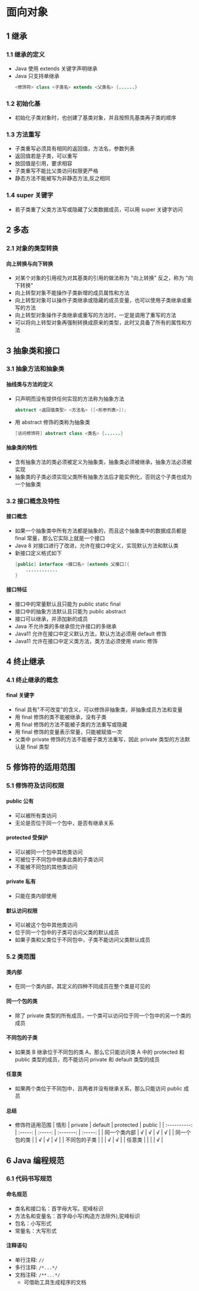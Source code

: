 <link rel = stylesheet href="style.css">

<h1> 面向对象 </h1>
<h2> 1 继承 </h2>
<h3> 1.1 继承的定义 </h3>

  - Java 使用 extends 关键字声明继承
  - Java 只支持单继承
    ```java
    <修饰符> class <子类名> extends <父类名> {......}
    ```

<h3> 1.2 初始化基  </h3>

  - 初始化子类对象时，也创建了基类对象，并且按照先基类再子类的顺序

<h3> 1.3 方法重写 </h3>

  - 子类重写必须具有相同的返回值，方法名，参数列表
  - 返回值若是子类，可以重写
  - 放回值是引用，要求相容
  - 子类重写不能比父类访问权限更严格
  - 静态方法不能被写为非静态方法,反之相同

<h3> 1.4 super 关键字 </h3>

  - 若子类重了父类方法写或隐藏了父类数据成员，可以用 super 关键字访问

<h2> 2 多态 </h2>
<h3> 2.1 对象的类型转换 </h3>
<h4> 向上转换与向下转换 </h4>

  - 对某个对象的引用视为对其基类的引用的做法称为 "向上转换" 反之，称为 "向下转换"
  - 向上转型对象不能操作子类新增的成员属性和方法
  - 向上转型对象可以操作子类继承或隐藏的成员变量，也可以使用子类继承或重写的方法
  - 向上转型对象操作子类继承或重写的方法时，一定是调用了重写的方法
  - 可以将向上转型对象再强制转换成原来的类型，此时又具备了所有的属性和方法

<h2> 3 抽象类和接口 </h2>
<h3> 3.1 抽象方法和抽象类 </h3>
<h4> 抽线类与方法的定义 </h4>

  - 只声明而没有提供任何实现的方法称为抽象方法
    ```java
    abstract <返回值类型> <方法名> ([<形参列表>]);
    ```
  - 用 abstract 修饰的类称为抽象类
    ```java
    [访问修饰符] abstract class <类名> {......}
    ```

<h4> 抽象类的特性 </h4>

  - 含有抽象方法的类必须被定义为抽象类，抽象类必须被继承，抽象方法必须被实现
  - 抽象类的子类必须实现父类所有抽象方法后才能实例化，否则这个子类也成为一个抽象类

<h3> 3.2 接口概念及特性 </h3>
<h4> 接口概念 </h4>

  - 如果一个抽象类中所有方法都是抽象的，而且这个抽象类中的数据成员都是 final 常量，那么它实际上就是一个接口
  - Java 8 对接口进行了改进，允许在接口中定义，实现默认方法和默认类
  - 新接口定义格式如下
    ```java
    [public] interface <接口名> [extends 父接口]{
        ............
    }
    ```

<h4> 接口特征 </h4>

  - 接口中的常量默认且只能为 public static final
  - 接口中的抽象方法默认且只能为 public abstract
  - 接口可以继承，并添加新的成员
  - Java 不允许类的多继承但允许接口的多继承
  - Java11 允许在接口中定义默认方法，默认方法必须用 default 修饰
  - Java11 允许在接口中定义类方法，类方法必须使用 static 修饰

<h2> 4 终止继承 </h2>
<h3> 4.1 终止继承的概念 </h3>
<h4> final 关键字 </h4>

  - final 具有"不可改变"的含义，可以修饰非抽象类，非抽象成员方法和变量
  - 用 final 修饰的类不能被继承，没有子类
  - 用 final 修饰的方法不能被子类的方法重写或隐藏
  - 用 final 修饰的变量表示常量，只能被赋值一次
  - 父类中 private 修饰的方法不能被子类方法重写，因此 private 类型的方法默认是 final 类型


<h2> 5 修饰符的适用范围 </h2>
<h3> 5.1 修饰符及访问权限 </h3>
<h4> public 公有 </h4>

  - 可以被所有类访问
  - 无论是否位于同一个包中，是否有继承关系

<h4> protected 受保护 </h4>

  - 可以被同一个包中其他类访问
  - 可被位于不同包中继承此类的子类访问
  - 不能被不同包的其他类访问

<h4> private 私有 </h4>

  - 只能在类内部使用

<h4> 默认访问权限 </h4>

  - 可以被这个包中其他类访问
  - 位于同一个包中的子类可访问父类的默认成员
  - 如果子类和父类位于不同包中，子类不能访问父类默认成员

<h3> 5.2 类范围 </h3>
<h4> 类内部 </h4>

  - 在同一个类内部，其定义的四种不同成员在整个类是可见的

<h4> 同一个包的类 </h4>

  - 除了 private 类型的所有成员，一个类可以访问位于同一个包中的另一个类的成员

<h4> 不同包的子类 </h4>

  - 如果类 B 继承位于不同包的类 A，那么它只能访问类 A 中的 protected 和 public 类型的成员，而不能访问 private 和 default 类型的成员

<h4> 任意类 </h4>

  - 如果两个类位于不同包中，且两者并没有继承关系，那么只能访问 public 成员

<h4> 总结 </h4>

  - 修饰符适用范围
    |     情形     | private | default | protected | public  |
    | :----------: | :-----: | :-----: | :-------: | :-----: |
    | 同一个类内部 | &radic; | &radic; |  &radic;  | &radic; |
    | 同一个包的类 |         | &radic; |  &radic;  | &radic; |
    | 不同包的子类 |         |         |  &radic;  | &radic; |
    |    任意类    |         |         |           | &radic; |

<h2> 6 Java 编程规范 </h2>
<h3> 6.1 代码书写规范 </h3>
<h4> 命名规范 </h4>

  - 类名和接口名：首字母大写。驼峰标识
  - 方法名和变量名：首字母小写(构造方法除外),驼峰标识
  - 包名：小写形式
  - 常量名：大写形式

<h4> 注释语句 </h4>

  - 单行注释: ```//```
  - 多行注释: ```/*...*/```
  - 文档注释: ```/**...*/```
    - 可借助工具生成程序的文档